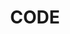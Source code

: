 ---
title: CODE
menu: 
  sidebar:
    name: CODE
    identifier: code-github
    parent: nlp
    weight: 1000
---